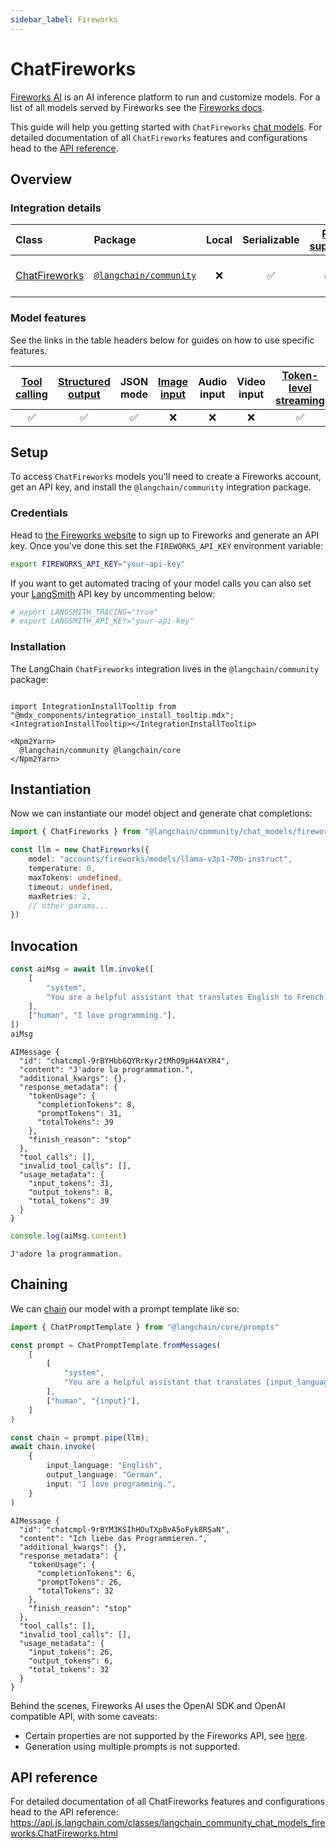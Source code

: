 ```yaml
---
sidebar_label: Fireworks
---
```


# ChatFireworks

[Fireworks AI](https://fireworks.ai/) is an AI inference platform to run and customize models. For a list of all models served by Fireworks see the [Fireworks docs](https://fireworks.ai/models).

This guide will help you getting started with `ChatFireworks` [chat models](/oss/concepts/chat_models). For detailed documentation of all `ChatFireworks` features and configurations head to the [API reference](https://api.js.langchain.com/classes/langchain_community_chat_models_fireworks.ChatFireworks.html).

## Overview
### Integration details

| Class | Package | Local | Serializable | [PY support](https://python.langchain.com/docs/integrations/chat/fireworks) | Package downloads | Package latest |
| :--- | :--- | :---: | :---: |  :---: | :---: | :---: |
| [ChatFireworks](https://api.js.langchain.com/classes/langchain_community_chat_models_fireworks.ChatFireworks.html) | [`@langchain/community`](https://www.npmjs.com/package/@langchain/community) | ❌ | ✅ | ✅ | ![NPM - Downloads](https://img.shields.io/npm/dm/@langchain/community?style=flat-square&label=%20&) | ![NPM - Version](https://img.shields.io/npm/v/@langchain/community?style=flat-square&label=%20&) |

### Model features

See the links in the table headers below for guides on how to use specific features.

| [Tool calling](/oss/how-to/tool_calling) | [Structured output](/oss/how-to/structured_output/) | JSON mode | [Image input](/oss/how-to/multimodal_inputs/) | Audio input | Video input | [Token-level streaming](/oss/how-to/chat_streaming/) | [Token usage](/oss/how-to/chat_token_usage_tracking/) | [Logprobs](/oss/how-to/logprobs/) |
| :---: | :---: | :---: | :---: |  :---: | :---: | :---: | :---: | :---: |
| ✅ | ✅ | ✅ | ❌ | ❌ | ❌ | ✅ | ✅ | ✅ | 

## Setup

To access `ChatFireworks` models you'll need to create a Fireworks account, get an API key, and install the `@langchain/community` integration package.

### Credentials

Head to [the Fireworks website](https://fireworks.ai/login) to sign up to Fireworks and generate an API key. Once you've done this set the `FIREWORKS_API_KEY` environment variable:

```bash
export FIREWORKS_API_KEY="your-api-key"
```

If you want to get automated tracing of your model calls you can also set your [LangSmith](https://docs.smith.langchain.com/) API key by uncommenting below:

```bash
# export LANGSMITH_TRACING="true"
# export LANGSMITH_API_KEY="your-api-key"
```

### Installation

The LangChain `ChatFireworks` integration lives in the `@langchain/community` package:

```{=mdx}

import IntegrationInstallTooltip from "@mdx_components/integration_install_tooltip.mdx";
<IntegrationInstallTooltip></IntegrationInstallTooltip>

<Npm2Yarn>
  @langchain/community @langchain/core
</Npm2Yarn>

```
## Instantiation

Now we can instantiate our model object and generate chat completions:


```typescript
import { ChatFireworks } from "@langchain/community/chat_models/fireworks" 

const llm = new ChatFireworks({
    model: "accounts/fireworks/models/llama-v3p1-70b-instruct",
    temperature: 0,
    maxTokens: undefined,
    timeout: undefined,
    maxRetries: 2,
    // other params...
})
```
## Invocation


```typescript
const aiMsg = await llm.invoke([
    [
        "system",
        "You are a helpful assistant that translates English to French. Translate the user sentence.",
    ],
    ["human", "I love programming."],
])
aiMsg
```
```output
AIMessage {
  "id": "chatcmpl-9rBYHbb6QYRrKyr2tMhO9pH4AYXR4",
  "content": "J'adore la programmation.",
  "additional_kwargs": {},
  "response_metadata": {
    "tokenUsage": {
      "completionTokens": 8,
      "promptTokens": 31,
      "totalTokens": 39
    },
    "finish_reason": "stop"
  },
  "tool_calls": [],
  "invalid_tool_calls": [],
  "usage_metadata": {
    "input_tokens": 31,
    "output_tokens": 8,
    "total_tokens": 39
  }
}
```

```typescript
console.log(aiMsg.content)
```
```output
J'adore la programmation.
```
## Chaining

We can [chain](/oss/how-to/sequence/) our model with a prompt template like so:


```typescript
import { ChatPromptTemplate } from "@langchain/core/prompts"

const prompt = ChatPromptTemplate.fromMessages(
    [
        [
            "system",
            "You are a helpful assistant that translates {input_language} to {output_language}.",
        ],
        ["human", "{input}"],
    ]
)

const chain = prompt.pipe(llm);
await chain.invoke(
    {
        input_language: "English",
        output_language: "German",
        input: "I love programming.",
    }
)
```
```output
AIMessage {
  "id": "chatcmpl-9rBYM3KSIhHOuTXpBvA5oFyk8RSaN",
  "content": "Ich liebe das Programmieren.",
  "additional_kwargs": {},
  "response_metadata": {
    "tokenUsage": {
      "completionTokens": 6,
      "promptTokens": 26,
      "totalTokens": 32
    },
    "finish_reason": "stop"
  },
  "tool_calls": [],
  "invalid_tool_calls": [],
  "usage_metadata": {
    "input_tokens": 26,
    "output_tokens": 6,
    "total_tokens": 32
  }
}
```
Behind the scenes, Fireworks AI uses the OpenAI SDK and OpenAI compatible API, with some caveats:

- Certain properties are not supported by the Fireworks API, see [here](https://readme.fireworks.ai/docs/openai-compatibility#api-compatibility).
- Generation using multiple prompts is not supported.

## API reference

For detailed documentation of all ChatFireworks features and configurations head to the API reference: https://api.js.langchain.com/classes/langchain_community_chat_models_fireworks.ChatFireworks.html

